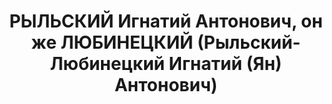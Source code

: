 ---
title: РЫЛЬСКИЙ Игнатий Антонович, он же ЛЮБИНЕЦКИЙ (Рыльский-Любинецкий Игнатий (Ян)
  Антонович)
description: "Род. в 1893, Радомская губ., дер. Маленец, поляк, обр.: низшее, член\
  \ ВКП(б). Проживал: Москва, 2-й Троицкий пер., д. 6а, кв. 41. Ответственный работник\
  \ КП Польши. \n  Арестован 20.07.1937. Обв. в участии в антисоветской террористической\
  \ организации. Приговор: ВК ВС СССР, 26.10.1937 – ВМН. Расстрелян 26.10.1937, г.Москва.\
  \ \n  Реабилитирован ВК ВС СССР 29.04.1955"
---